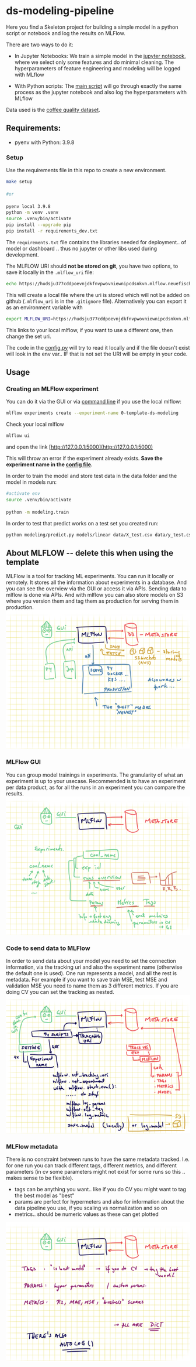 # ds-modeling-pipeline

Here you find a Skeleton project for building a simple model in a python script or notebook and log the results on MLFlow.

There are two ways to do it: 
* In Jupyter Notebooks:
    We train a simple model in the [jupyter notebook](notebooks/EDA-and-modeling.ipynb), where we select only some features and do minimal cleaning. The hyperparameters of feature engineering and modeling will be logged with MLflow

* With Python scripts:
    The [main script](modeling/train.py) will go through exactly the same process as the jupyter notebook and also log the hyperparameters with MLflow

Data used is the [coffee quality dataset](https://github.com/jldbc/coffee-quality-database).

## Requirements:

- pyenv with Python: 3.9.8

### Setup

Use the requirements file in this repo to create a new environment.

```BASH
make setup

#or

pyenv local 3.9.8
python -m venv .venv
source .venv/bin/activate
pip install --upgrade pip
pip install -r requirements_dev.txt
```

The `requirements.txt` file contains the libraries needed for deployment.. of model or dashboard .. thus no jupyter or other libs used during development.

The MLFLOW URI should **not be stored on git**, you have two options, to save it locally in the `.mlflow_uri` file:

```BASH
echo https://hudsju377cddpoevnjdkfnvpwovniewnipcdsnkvn.mlflow.neuefische.de > .mlflow_uri
```

This will create a local file where the uri is stored which will not be added on github (`.mlflow_uri` is in the `.gitignore` file). Alternatively you can export it as an environment variable with

```bash
export MLFLOW_URI=https://hudsju377cddpoevnjdkfnvpwovniewnipcdsnkvn.mlflow.neuefische.de
```

This links to your local mlflow, if you want to use a different one, then change the set uri.

The code in the [config.py](modeling/config.py) will try to read it locally and if the file doesn't exist will look in the env var.. IF that is not set the URI will be empty in your code.

## Usage

### Creating an MLFlow experiment

You can do it via the GUI or via [command line](https://www.mlflow.org/docs/latest/tracking.html#managing-experiments-and-runs-with-the-tracking-service-api) if you use the local mlflow:

```bash
mlflow experiments create --experiment-name 0-template-ds-modeling
```

Check your local mlflow

```bash
mlflow ui
```

and open the link [http://127.0.0.1:5000](http://127.0.0.1:5000)

This will throw an error if the experiment already exists. **Save the experiment name in the [config file](modeling/config.py).**

In order to train the model and store test data in the data folder and the model in models run:

```bash
#activate env
source .venv/bin/activate

python -m modeling.train
```

In order to test that predict works on a test set you created run:

```bash
python modeling/predict.py models/linear data/X_test.csv data/y_test.csv
```

## About MLFLOW -- delete this when using the template

MLFlow is a tool for tracking ML experiments. You can run it locally or remotely. It stores all the information about experiments in a database.
And you can see the overview via the GUI or access it via APIs. Sending data to mlflow is done via APIs. And with mlflow you can also store models on S3 where you version them and tag them as production for serving them in production.
![mlflow workflow](images/0_general_tracking_mlflow.png)

### MLFlow GUI

You can group model trainings in experiments. The granularity of what an experiment is up to your usecase. Recommended is to have an experiment per data product, as for all the runs in an experiment you can compare the results.
![gui](images/1_gui.png)

### Code to send data to MLFlow

In order to send data about your model you need to set the connection information, via the tracking uri and also the experiment name (otherwise the default one is used). One run represents a model, and all the rest is metadata. For example if you want to save train MSE, test MSE and validation MSE you need to name them as 3 different metrics.
If you are doing CV you can set the tracking as nested.
![mlflow code](images/2_code.png)

### MLFlow metadata

There is no constraint between runs to have the same metadata tracked. I.e. for one run you can track different tags, different metrics, and different parameters (in cv some parameters might not exist for some runs so this .. makes sense to be flexible).

- tags can be anything you want.. like if you do CV you might want to tag the best model as "best"
- params are perfect for hypermeters and also for information about the data pipeline you use, if you scaling vs normalization and so on
- metrics.. should be numeric values as these can get plotted

![mlflow metadata](images/3_metadata.png)
